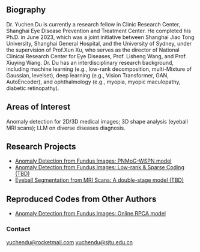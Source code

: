 ## Biography
Dr. Yuchen Du is currently a research fellow in Clinic Research Center, Shanghai Eye Disease Prevention and Treatment Center. He completed his Ph.D. in June 2023, which was a joint initiative between Shanghai Jiao Tong University, Shanghai General Hospital, and the University of Sydney, under the supervision of Prof.Xun Xu, who serves as the director of National Clinical Research Center for Eye Diseases, Prof. Lisheng Wang, and Prof. Xiuying Wang. Dr. Du has an interdisciplinary research background, including machine learning (e.g., low-rank decomposition, multi-Mixture of Gaussian, levelset), deep learning (e.g., Vision Transformer, GAN, AutoEncoder), and ophthalmology (e.g., myopia, myopic maculopathy, diabetic retinopathy).

## Areas of Interest
Anomaly detection for 2D/3D medical images; 
3D shape analysis (eyeball MRI scans); 
LLM on diverse diseases diagnosis.

## Research Projects
- [Anomaly Detection from Fundus Images: PNMoG-WSPN model](https://github.com/yuchendu/PNMoG-WSPN)
- [Anomaly Detection from Fundus Images: Low-rank & Sparse Coding (TBD)](https://github.com/yuchendu/Sparse-Coding)
- [Eyeball Segmentation from MRI Scans: A double-stage model (TBD)](https://github.com/yuchendu/3D-Eyeball-Seg)

## Reproduced Codes from Other Authors
- [Anomaly Detection from Fundus Images: Online RPCA model](https://github.com/yuchendu/OR-PCA)

### Contact
yuchendu@rocketmail.com
yuchendu@sjtu.edu.cn

